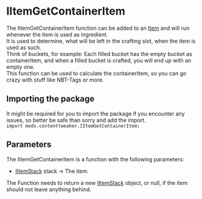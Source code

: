 # IItemGetContainerItem

The IItemGetContainerItem function can be added to an [Item](/Mods/ContentTweaker/Vanilla/Creatable_Content/Item/) and will run whenever the item is used as ingredient.  
It is used to determine, what will be left in the crafting slot, when the item is used as such.  
Think of buckets, for example: Each filled bucket has the empty bucket as containerItem, and when a filled bucket is crafted, you will end up with an empty one.  
This function can be used to calculate the containerItem, so you can go crazy with stuff like NBT-Tags or more.

## Importing the package
It might be required for you to import the package if you encounter any issues, so better be safe than sorry and add the import.  
`import mods.contenttweaker.IItemGetContainerItem;` 


## Parameters
The IItemGetContainerItem is a function with the following parameters:

- [IItemStack](/Vanilla/Items/IItemStack/) stack → The item.

The Function needs to return a new [IItemStack](/Vanilla/Items/IItemStack/) object, or null, if the item should not leave anything behind.